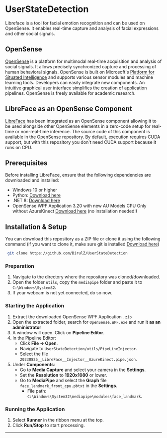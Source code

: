 # UserStateDetection

Libreface is a tool for facial emotion recognition and can be used on OpenSense. It enables real-time capture and analysis of facial expressions and other social signals.

## OpenSense

[OpenSense](https://github.com/ihp-lab/OpenSense) is a platform for multimodal real-time acquisition and analysis of social signals. It allows precisely synchronized capture and processing of human behavioral signals. OpenSense is built on Microsoft's [Platform for Situated Intelligence](https://github.com/microsoft/psi) and supports various sensor modules and machine learning tools. Developers can easily integrate new components. An intuitive graphical user interface simplifies the creation of application pipelines. OpenSense is freely available for academic research.

## LibreFace as an OpenSense Component

[LibreFace](https://github.com/ihp-lab/LibreFace) has been integrated as an OpenSense component allowing it to be used alongside other OpenSense elements in a zero-code setup for real-time or non-real-time inference. The source code of this component is available in the OpenSense repository. By default, execution requires CUDA support, but with this repository you don't need CUDA support because it runs on CPU.

## Prerequisites

Before installing LibreFace, ensure that the following dependencies are downloaded and installed:

- Windows 10 or higher
- Python: [Download here](https://www.python.org/downloads/)
- .NET 8: [Download here](https://dotnet.microsoft.com/en-us/download/dotnet/8.0)
- OpenSense WPF Application 3.20 with new AU Models CPU Only without AzureKinect [Download here](https://drive.google.com/drive/folders/1rYypeKELnva0-MGQvNJ45cgsrgjfowHw) (no installation needed!)

## Installation & Setup

You can download this repository as a ZIP file or clone it using the following command (if you want to clone it, make sure git is installed [Download here](https://git-scm.com/downloads))

```sh
 git clone https://github.com/BirulZ/UserStateDetection
```



### Preparation

1. Navigate to the directory where the repository was cloned/downloaded.
2. Open the folder `utils`, copy the `mediapipe` folder and paste it to `C:\Windows\System32`.
3. If your webcam is not yet connected, do so now.

### Starting the Application


1. Extract the downloaded OpenSense WPF Application `.zip`
2. Open the extracted folder, search for `OpenSense.WPF.exe` and run it **as an administrator** 
3. A window will open. Click on **Pipeline Editor**.
4. In the Pipeline Editor:
   - Click **File -> Open**.
   - Navigate to `UserStateDetection/utils/PipeLineInjector`.
   - Select the file `20230825__LibreFace__Injector__AzureKinect.pipe.json`.
5. Under **Components**:
   - Go to **Media Capture** and select your camera in the **Settings**.
   - Set the **Resolution** to **1920x1080** or lower.
   - Go to **MediaPipe** and select the **Graph** file `face_landmark_front_cpu.pbtxt` in the **Settings**.
     - File path: `C:\Windows\System32\mediapipe\modules\face_landmark`.

### Running the Application

1. Select **Runner** in the ribbon menu at the top.
2. Click **Run/Stop** to start processing.

---

